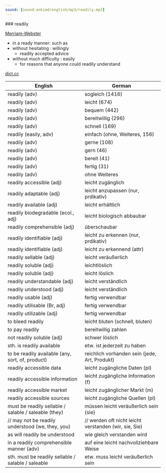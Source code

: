 ```yaml
---
sound: [sound:ankimd/english/mp3/readily.mp3]
---
```


\### readily

[Merriam-Webster](https://www.merriam-webster.com/dictionary/readily)

- in a ready manner: such as
- without hesitating : willingly
    - readily accepted advice
- without much difficulty : easily
    - for reasons that anyone could readily understand

[dict.cc](https://www.dict.cc/readily)

| English        | German       |
| -------------- | ------------ |
| readily (adv) | sogleich (1416) |
| readily (adv) | leicht (674) |
| readily (adv) | bequem (442) |
| readily (adv) | bereitwillig (296) |
| readily (adv) | schnell (169) |
| readily (easily, adv) | einfach (ohne, Weiteres, 156) |
| readily (adv) | gerne (108) |
| readily (adv) | gern (46) |
| readily (adv) | bereit (41) |
| readily (adv) | fertig (31) |
| readily (adv) | ohne Weiteres |
| readily accessible (adj) | leicht zugänglich |
| readily adaptable (adj) | leicht anzupassen (nur, prdikativ) |
| readily available (adj) | leicht erhältlich |
| readily biodegradable (ecol., adj) | leicht biologisch abbaubar |
| readily comprehensible (adj) | überschaubar |
| readily identifiable (adj) | leicht zu erkennen (nur, prdikativ) |
| readily identifiable (adj) | leicht zu erkennend (attr) |
| readily sellable (adj) | leicht veräußerlich |
| readily soluble (adj) | leichtlöslich |
| readily soluble (adj) | leicht löslich |
| readily understandable (adj) | leicht verständlich |
| readily understood (adj) | leicht verständlich |
| readily usable (adj) | fertig verwendbar |
| readily utilisable (Br, adj) | fertig verwendbar |
| readily utilizable (adj) | fertig verwendbar |
| to bleed readily | leicht bluten (schnell, bluten) |
| to pay readily | bereitwillig zahlen |
| not readily soluble (adj) | schwer löslich |
| sth. is readily available | etw. ist jederzeit zu haben |
| to be readily available (any, sort, of, product) | reichlich vorhanden sein (jede, Art, Produkt) |
| readily accessible data | leicht zugängliche Daten (pl) |
| readily accessible information | leicht zugängliche Information (f) |
| readily accessible market | leicht zugänglicher Markt (m) |
| readily accessible sources | leicht zugängliche Quellen (pl) |
| must be readily sellable / salable / saleable (they) | müssen leicht veräußerlich sein (sie) |
| // may not be readily understood (we, they, you) | // werden oft nicht leicht verstanden (wir, sie, Sie) |
| as will readily be understood | wie gleich verstanden wird |
| in a readily comprehensible manner (adv) | auf eine leicht nachvollziehbare Weise |
| sth. must be readily sellable / salable / saleable | etw. muss leicht veräußerlich sein |
